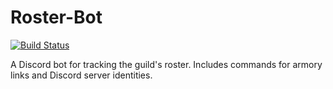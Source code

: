 # Roster-Bot
[![Build Status](https://travis-ci.org/Suboptimal-Guild/Roster-Bot.svg?branch=develop)](https://travis-ci.org/Suboptimal-Guild/Roster-Bot)

A Discord bot for tracking the guild's roster. Includes commands for armory links and Discord server identities.
